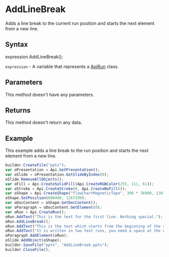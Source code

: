 # AddLineBreak

Adds a line break to the current run position and starts the next element from a new line.

## Syntax

expression.AddLineBreak();

`expression` - A variable that represents a [ApiRun](../ApiRun.md) class.

## Parameters

This method doesn't have any parameters.

## Returns

This method doesn't return any data.

## Example

This example adds a line break to the run position and starts the next element from a new line.

```javascript
builder.CreateFile("pptx");
var oPresentation = Api.GetPresentation();
var oSlide = oPresentation.GetSlideByIndex(0);
oSlide.RemoveAllObjects();
var oFill = Api.CreateSolidFill(Api.CreateRGBColor(255, 111, 61));
var oStroke = Api.CreateStroke(0, Api.CreateNoFill());
var oShape = Api.CreateShape("flowChartMagneticTape", 300 * 36000, 130 * 36000, oFill, oStroke);
oShape.SetPosition(608400, 1267200);
var oDocContent = oShape.GetDocContent();
var oParagraph = oDocContent.GetElement(0);
var oRun = Api.CreateRun();
oRun.AddText("This is the text for the first line. Nothing special.");
oRun.AddLineBreak();
oRun.AddText("This is the text which starts from the beginning of the second line. ");
oRun.AddText("It is written in two text runs, you need a space at the end of the first run sentence to separate them.");
oParagraph.AddElement(oRun);
oSlide.AddObject(oShape);
builder.SaveFile("pptx", "AddLineBreak.pptx");
builder.CloseFile();
```